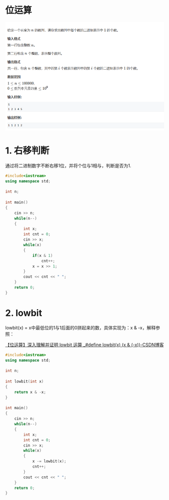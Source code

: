# 位运算

![](image/image_FWu9189XKS.png)

# 1. 右移判断

通过将二进制数字不断右移1位，并将个位与1相与，判断是否为1.

```c++
#include<iostream>
using namespace std;

int n;

int main()
{
    cin >> n;
    while(n--)
    {
        int x;
        int cnt = 0;
        cin >> x;
        while(x)
        {
            if(x & 1)
                cnt++;
            x = x >> 1;
        }
        cout << cnt << " ";
    }
    return 0;
}
```

# 2. lowbit

lowbit(x) = x中最低位的1与1后面的0拼起来的数，具体实现为：x & -x，解释参照：

[【位运算】深入理解并证明 lowbit 运算 \_#define lowbit(x) (x & (-x))-CSDN博客](https://blog.csdn.net/lesileqin/article/details/102418143 "【位运算】深入理解并证明 lowbit 运算_#define lowbit(x) (x & (-x))-CSDN博客")

```c++
#include<iostream>
using namespace std;

int n;

int lowbit(int x)
{
    return x & -x;
}

int main()
{
    cin >> n;
    while(n--)
    {
        int x;
        int cnt = 0;
        cin >> x;
        while(x)
        {
            x -= lowbit(x);
            cnt++;
        }
        cout << cnt << " ";
    }
    return 0;
}
```
